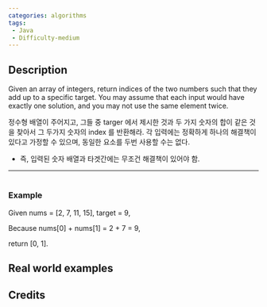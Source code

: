 ```yaml
---
categories: algorithms
tags:
 - Java
 - Difficulty-medium 
---
```


## Description
Given an array of integers, return indices of the two numbers such that they add up to a specific target.
You may assume that each input would have exactly one solution, and you may not use the same element twice.

정수형 배열이 주어지고, 그들 중 targer 에서 제시한 것과 두 가지 숫자의 합이 같은 것을 찾아서 그 두가지 숫자의 index 를 반환해라.
각 입력에는 정확하게 하나의 해결책이 있다고 가정할 수 있으며, 동일한 요소를 두번 사용할 수는 없다.

- 즉, 입력된 숫자 배열과 타겟간에는 무조건 해결책이 있어야 함.
  

---
#
### Example

Given nums = [2, 7, 11, 15], target = 9,

Because nums[0] + nums[1] = 2 + 7 = 9,

return [0, 1].

## Real world examples


## Credits

